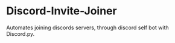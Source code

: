 # Discord-Invite-Joiner
Automates joining discords servers, through discord self bot with Discord.py.
